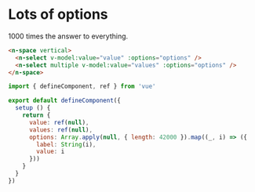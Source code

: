 # Lots of options

1000 times the answer to everything.

```html
<n-space vertical>
  <n-select v-model:value="value" :options="options" />
  <n-select multiple v-model:value="values" :options="options" />
</n-space>
```

```js
import { defineComponent, ref } from 'vue'

export default defineComponent({
  setup () {
    return {
      value: ref(null),
      values: ref(null),
      options: Array.apply(null, { length: 42000 }).map((_, i) => ({
        label: String(i),
        value: i
      }))
    }
  }
})
```
